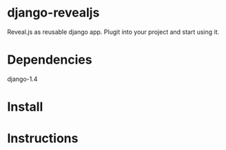 django-revealjs
===============

Reveal.js as reusable django app. Plugit into your project and start using it. 

Dependencies
============

django-1.4

Install
=======

Instructions
===========




